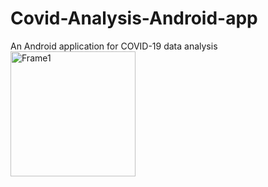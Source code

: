 # Covid-Analysis-Android-app
An Android application for COVID-19 data analysis
<img src="imag.jpeg" alt="Frame1" width="200" height="200"/>
